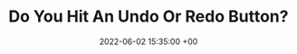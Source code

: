 ---
title: Do You Hit An Undo Or Redo Button?
date: 2022-06-02 15:35:00 +00
categories: [Life, Choice]
tags: [life, choices, mistakes]     # TAG names should always be lowercase
---